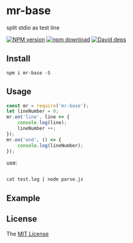 # mr-base
split stdio as test line

[![NPM version][npm-image]][npm-url]
[![npm download][download-image]][download-url]
[![David deps][david-image]][david-url]

[npm-image]: https://img.shields.io/npm/v/mr-base.svg
[npm-url]: https://npmjs.com/package/mr-base
[download-image]: https://img.shields.io/npm/dm/mr-base.svg
[download-url]: https://npmjs.com/package/mr-base
[david-image]: https://img.shields.io/david/imcooder/mr-base.svg
[david-url]: https://david-dm.org/imcooder/mr-base

## Install

```
npm i mr-base -S
```

## Usage

```js
const mr = require('mr-base');
let lineNumber = 0;
mr.on('line', line => {
    console.log(line);
	lineNumber ++;
});
mr.on('end', () => {
    console.log(lineNumber);
});
```
use:
```shell

cat test.log | node parse.js

```
## Example


## License

The [MIT License](LICENSE)
